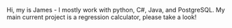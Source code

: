 Hi, my is James - I mostly work with python, C#, Java, and PostgreSQL. My main current project is a regression calculator, please take a look!

